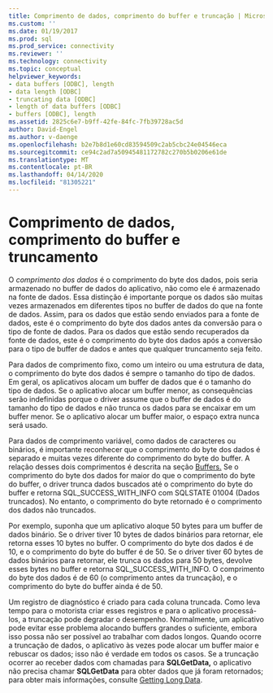 ```yaml
---
title: Comprimento de dados, comprimento do buffer e truncação | Microsoft Docs
ms.custom: ''
ms.date: 01/19/2017
ms.prod: sql
ms.prod_service: connectivity
ms.reviewer: ''
ms.technology: connectivity
ms.topic: conceptual
helpviewer_keywords:
- data buffers [ODBC], length
- data length [ODBC]
- truncating data [ODBC]
- length of data buffers [ODBC]
- buffers [ODBC], length
ms.assetid: 2825c6e7-b9ff-42fe-84fc-7fb39728ac5d
author: David-Engel
ms.author: v-daenge
ms.openlocfilehash: b2e7b8d1e60cd83594509c2ab5cbc24e04546eca
ms.sourcegitcommit: ce94c2ad7a50945481172782c270b5b0206e61de
ms.translationtype: MT
ms.contentlocale: pt-BR
ms.lasthandoff: 04/14/2020
ms.locfileid: "81305221"
---
```

# <a name="data-length-buffer-length-and-truncation"></a>Comprimento de dados, comprimento do buffer e truncamento
O *comprimento dos dados* é o comprimento do byte dos dados, pois seria armazenado no buffer de dados do aplicativo, não como ele é armazenado na fonte de dados. Essa distinção é importante porque os dados são muitas vezes armazenados em diferentes tipos no buffer de dados do que na fonte de dados. Assim, para os dados que estão sendo enviados para a fonte de dados, este é o comprimento do byte dos dados antes da conversão para o tipo de fonte de dados. Para os dados que estão sendo recuperados da fonte de dados, este é o comprimento do byte dos dados após a conversão para o tipo de buffer de dados e antes que qualquer truncamento seja feito.  
  
 Para dados de comprimento fixo, como um inteiro ou uma estrutura de data, o comprimento do byte dos dados é sempre o tamanho do tipo de dados. Em geral, os aplicativos alocam um buffer de dados que é o tamanho do tipo de dados. Se o aplicativo alocar um buffer menor, as consequências serão indefinidas porque o driver assume que o buffer de dados é do tamanho do tipo de dados e não trunca os dados para se encaixar em um buffer menor. Se o aplicativo alocar um buffer maior, o espaço extra nunca será usado.  
  
 Para dados de comprimento variável, como dados de caracteres ou binários, é importante reconhecer que o comprimento do byte dos dados é separado e muitas vezes diferente do comprimento do byte do buffer. A relação desses dois comprimentos é descrita na seção [Buffers.](../../../odbc/reference/develop-app/buffers.md) Se o comprimento do byte dos dados for maior do que o comprimento do byte do buffer, o driver trunca dados buscados até o comprimento do byte do buffer e retorna SQL_SUCCESS_WITH_INFO com SQLSTATE 01004 (Dados truncados). No entanto, o comprimento do byte retornado é o comprimento dos dados não truncados.  
  
 Por exemplo, suponha que um aplicativo aloque 50 bytes para um buffer de dados binário. Se o driver tiver 10 bytes de dados binários para retornar, ele retorna esses 10 bytes no buffer. O comprimento do byte dos dados é de 10, e o comprimento do byte do buffer é de 50. Se o driver tiver 60 bytes de dados binários para retornar, ele trunca os dados para 50 bytes, devolve esses bytes no buffer e retorna SQL_SUCCESS_WITH_INFO. O comprimento do byte dos dados é de 60 (o comprimento antes da truncação), e o comprimento do byte do buffer ainda é de 50.  
  
 Um registro de diagnóstico é criado para cada coluna truncada. Como leva tempo para o motorista criar esses registros e para o aplicativo processá-los, a truncação pode degradar o desempenho. Normalmente, um aplicativo pode evitar esse problema alocando buffers grandes o suficiente, embora isso possa não ser possível ao trabalhar com dados longos. Quando ocorre a truncação de dados, o aplicativo às vezes pode alocar um buffer maior e rebuscar os dados; isso não é verdade em todos os casos. Se a truncação ocorrer ao receber dados com chamadas para **SQLGetData,** o aplicativo não precisa chamar **SQLGetData** para obter dados que já foram retornados; para obter mais informações, consulte [Getting Long Data](../../../odbc/reference/develop-app/getting-long-data.md).
